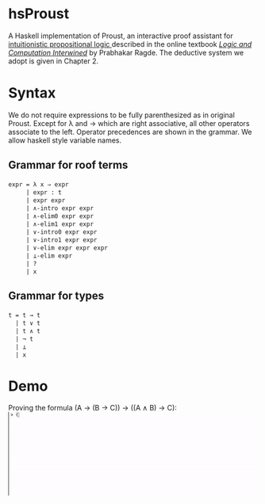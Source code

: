 # hsProust

A Haskell implementation of Proust, an interactive proof assistant for [intuitionistic propositional logic ](https://plato.stanford.edu/entries/logic-intuitionistic/) described in the online textbook 
[*Logic and Computation Interwined*](https://cs.uwaterloo.ca/~plragde/flaneries/LACI/index.html) by Prabhakar Ragde. The deductive system we
adopt is given in Chapter 2.

# Syntax
We do not require expressions to be fully parenthesized as in original Proust. Except for λ and → which are right associative,
all other operators associate to the left. Operator precedences are shown in the grammar. We allow haskell style variable names.
## Grammar for roof terms
```
expr = λ x ⇒ expr
     | expr : t
     | expr expr
     | ∧-intro expr expr
     | ∧-elim0 expr expr
     | ∧-elim1 expr expr 
     | ∨-intro0 expr expr
     | ∨-intro1 expr expr
     | ∨-elim expr expr expr 
     | ⊥-elim expr
     | ?
     | x
```

## Grammar for types
```
t = t → t
  | t ∨ t
  | t ∧ t
  | ¬ t
  | ⊥
  | x
 ```

# Demo

Proving the formula (A → (B → C)) → ((A ∧ B) → C): 
![prototype](demo/demo1.gif)

